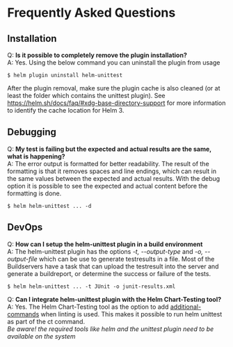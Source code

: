 # Frequently Asked Questions

## Installation

Q: **Is it possible to completely remove the plugin installation?** <br/>
A: Yes. Using the below command you can uninstall the plugin from usage
```
$ helm plugin uninstall helm-unittest
```
After the plugin removal, make sure the plugin cache is also cleaned (or at least the folder which contains the unittest plugin). See https://helm.sh/docs/faq/#xdg-base-directory-support for more information to identify the cache location for Helm 3.

## Debugging
Q: **My test is failing but the expected and actual results are the same, what is happening?** <br/>
A: The error output is formatted for better readability. The result of the formatting is that it removes spaces and line endings, which can result in the same values between the expected and actual results.
With the debug option it is possible to see the expected and actual content before the formatting is done.
```
$ helm helm-unittest ... -d
```

## DevOps
Q: **How can I setup the helm-unittest plugin in a build environment** <br/>
A: The helm-unittest plugin has the options _-t, --output-type_ and _-o, --output-file_ which can be use to generate testresults in a file. Most of the Buildservers have a task that can upload the testresult into the server and generate a buildreport, or determine the success or failure of the tests.
```
$ helm helm-unittest ... -t JUnit -o junit-results.xml
```

Q: **Can I integrate helm-unittest plugin with the Helm Chart-Testing tool?** <br/>
A: Yes. The Helm Chart-Testing tool as the option to add [additional-commands](https://github.com/helm/chart-testing/blob/main/doc/ct_lint.md#options) when linting is used. This makes it possible to run helm unittest as part of the ct command. <br/>
_Be aware! the required tools like helm and the unittest plugin need to be available on the system_